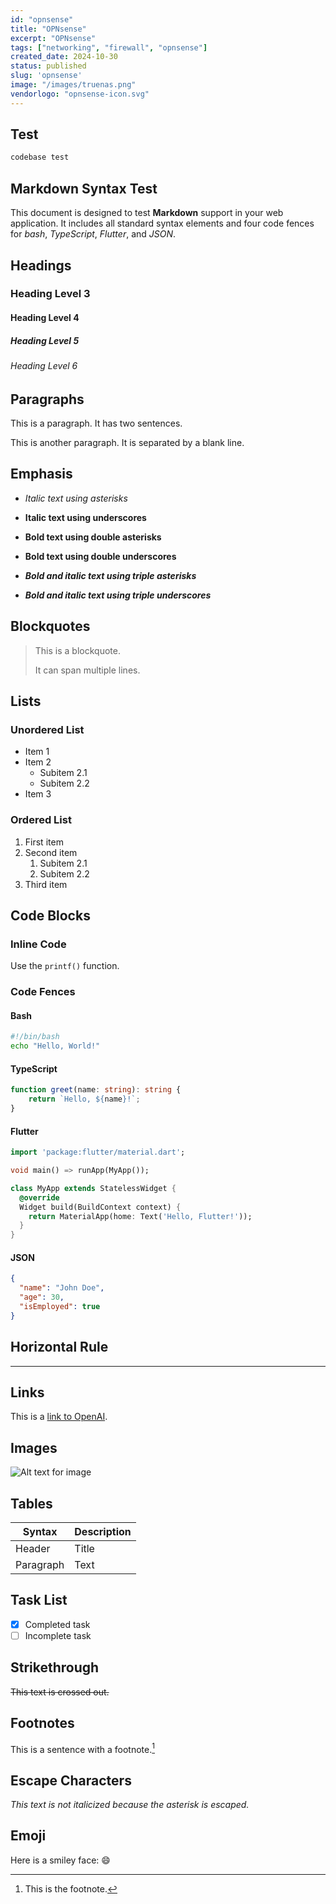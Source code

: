 ```yaml
---
id: "opnsense"
title: "OPNsense"
excerpt: "OPNsense"
tags: ["networking", "firewall", "opnsense"]
created_date: 2024-10-30
status: published
slug: 'opnsense'
image: "/images/truenas.png"
vendorlogo: "opnsense-icon.svg"
---
```


## Test

```bash title="test" linenumbers
codebase test
```

## Markdown Syntax Test

This document is designed to test **Markdown** support in your web application. It includes all standard syntax elements and four code fences for *bash*, *TypeScript*, *Flutter*, and *JSON*.

## Headings

### Heading Level 3

#### Heading Level 4

##### Heading Level 5

###### Heading Level 6

## Paragraphs

This is a paragraph. It has two sentences.

This is another paragraph. It is separated by a blank line.

## Emphasis

- *Italic text using asterisks*

- **Italic text using underscores**

- **Bold text using double asterisks**

- **Bold text using double underscores**

- ***Bold and italic text using triple asterisks***

- ***Bold and italic text using triple underscores***

## Blockquotes

> This is a blockquote.
>
> It can span multiple lines.

## Lists

### Unordered List

- Item 1
- Item 2
  - Subitem 2.1
  - Subitem 2.2
- Item 3

### Ordered List

1. First item
2. Second item
   1. Subitem 2.1
   2. Subitem 2.2
3. Third item

## Code Blocks

### Inline Code

Use the `printf()` function.

### Code Fences

#### Bash

```bash
#!/bin/bash
echo "Hello, World!"
```

#### TypeScript

```typescript showLineNumbers
function greet(name: string): string {
    return `Hello, ${name}!`;
}
```

#### Flutter

```dart
import 'package:flutter/material.dart';

void main() => runApp(MyApp());

class MyApp extends StatelessWidget {
  @override
  Widget build(BuildContext context) {
    return MaterialApp(home: Text('Hello, Flutter!'));
  }
}
```

#### JSON

```json
{
  "name": "John Doe",
  "age": 30,
  "isEmployed": true
}
```

## Horizontal Rule

---

## Links

This is a [link to OpenAI](https://www.openai.com).

## Images

![Alt text for image](https://via.placeholder.com/150 "Optional title")

## Tables

| Syntax      | Description |
| ----------- | ----------- |
| Header      | Title       |
| Paragraph   | Text        |

## Task List

- [x] Completed task
- [ ] Incomplete task

## Strikethrough

~~This text is crossed out.~~

## Footnotes

This is a sentence with a footnote.[^1]

[^1]: This is the footnote.

## Escape Characters

*This text is not italicized because the asterisk is escaped.*

## Emoji

Here is a smiley face: 😄
